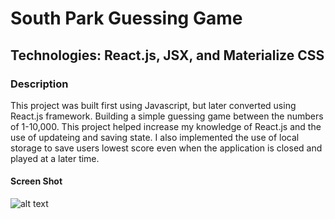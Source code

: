 # South Park Guessing Game

## Technologies: React.js, JSX, and Materialize CSS

### Description

This project was built first using Javascript, but later converted using React.js framework.  Building a simple guessing game between the numbers of 1-10,000.  This project helped increase my knowledge of React.js and the use of updateing and saving state.  I also implemented the use of local storage to save users lowest score even when the application is closed and played at a later time. 


#### Screen Shot

![alt text](http://ckimcode.life/assets/img/portfolio/guessing-game-original.jpeg? "South Park Guessing Game")